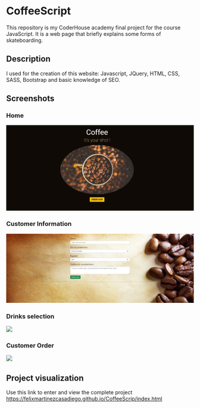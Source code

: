 # CoffeeScript

This repository is my CoderHouse academy final project for the course JavaScript. It is a web page that briefly explains some forms of skateboarding.

## Description

I used for the creation of this website: Javascript, JQuery, HTML, CSS, SASS, Bootstrap and basic knowledge of SEO.

## Screenshots

### Home
![](Imagenes/PORTADA1.png)

### Customer Information
![](Imagenes/PORTADA2.png)

### Drinks selection
![](Images/PORTADA3.png)

### Customer Order
![](Images/PORTADA4.png)

## Project visualization

Use this link to enter and view the complete project https://felixmartinezcasadiego.github.io/CoffeeScrip/index.html